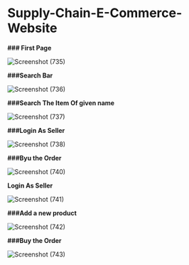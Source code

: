 # Supply-Chain-E-Commerce-Website
**### First Page**

![Screenshot (735)](https://user-images.githubusercontent.com/96992202/217645672-45cb9c87-b57e-4ef7-aa44-c90d8dd75338.png)

 **###Search Bar**

![Screenshot (736)](https://user-images.githubusercontent.com/96992202/217645862-34462804-ddf8-4c37-a072-3b39f0cbee1c.png)

 **###Search The Item Of given name**

![Screenshot (737)](https://user-images.githubusercontent.com/96992202/217646499-875e2762-05ab-40ad-a1df-b7d0e91dfcc6.png)

 **###Login As Seller**

![Screenshot (738)](https://user-images.githubusercontent.com/96992202/217647143-c9747e88-19f5-44db-a837-7ae15dfdc5b4.png)

 **###Byu the Order**

![Screenshot (740)](https://user-images.githubusercontent.com/96992202/217647197-7abb56ef-2727-41dd-afea-0146abd0606a.png)

 **Login As Seller**

![Screenshot (741)](https://user-images.githubusercontent.com/96992202/217647385-caaaee3e-a64f-4f33-b7bc-e062075b6008.png)

**###Add a new product**

![Screenshot (742)](https://user-images.githubusercontent.com/96992202/217647618-d3d9d7e3-6f46-4eaf-9ea1-8741417bd865.png)


 **###Buy the Order**

![Screenshot (743)](https://user-images.githubusercontent.com/96992202/217647677-dccdc17c-0616-4e5e-925f-cf46c73accf1.png)



